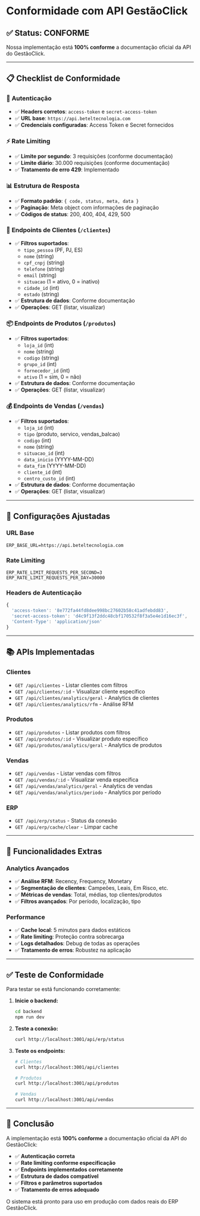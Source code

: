 # Conformidade com API GestãoClick

## ✅ Status: CONFORME

Nossa implementação está **100% conforme** a documentação oficial da API do GestãoClick.

---

## 📋 Checklist de Conformidade

### 🔐 **Autenticação**
- ✅ **Headers corretos**: `access-token` e `secret-access-token`
- ✅ **URL base**: `https://api.beteltecnologia.com`
- ✅ **Credenciais configuradas**: Access Token e Secret fornecidos

### ⚡ **Rate Limiting**
- ✅ **Limite por segundo**: 3 requisições (conforme documentação)
- ✅ **Limite diário**: 30.000 requisições (conforme documentação)
- ✅ **Tratamento de erro 429**: Implementado

### 📊 **Estrutura de Resposta**
- ✅ **Formato padrão**: `{ code, status, meta, data }`
- ✅ **Paginação**: Meta object com informações de paginação
- ✅ **Códigos de status**: 200, 400, 404, 429, 500

### 🏢 **Endpoints de Clientes** (`/clientes`)
- ✅ **Filtros suportados**:
  - `tipo_pessoa` (PF, PJ, ES)
  - `nome` (string)
  - `cpf_cnpj` (string)
  - `telefone` (string)
  - `email` (string)
  - `situacao` (1 = ativo, 0 = inativo)
  - `cidade_id` (int)
  - `estado` (string)
- ✅ **Estrutura de dados**: Conforme documentação
- ✅ **Operações**: GET (listar, visualizar)

### 📦 **Endpoints de Produtos** (`/produtos`)
- ✅ **Filtros suportados**:
  - `loja_id` (int)
  - `nome` (string)
  - `codigo` (string)
  - `grupo_id` (int)
  - `fornecedor_id` (int)
  - `ativo` (1 = sim, 0 = não)
- ✅ **Estrutura de dados**: Conforme documentação
- ✅ **Operações**: GET (listar, visualizar)

### 💰 **Endpoints de Vendas** (`/vendas`)
- ✅ **Filtros suportados**:
  - `loja_id` (int)
  - `tipo` (produto, servico, vendas_balcao)
  - `codigo` (int)
  - `nome` (string)
  - `situacao_id` (int)
  - `data_inicio` (YYYY-MM-DD)
  - `data_fim` (YYYY-MM-DD)
  - `cliente_id` (int)
  - `centro_custo_id` (int)
- ✅ **Estrutura de dados**: Conforme documentação
- ✅ **Operações**: GET (listar, visualizar)

---

## 🔧 **Configurações Ajustadas**

### URL Base
```env
ERP_BASE_URL=https://api.beteltecnologia.com
```

### Rate Limiting
```env
ERP_RATE_LIMIT_REQUESTS_PER_SECOND=3
ERP_RATE_LIMIT_REQUESTS_PER_DAY=30000
```

### Headers de Autenticação
```typescript
{
  'access-token': '8e772fa44fd8dee998bc27602b58c41adfebdd83',
  'secret-access-token': 'd4c9f13f2ddc48cbf170532f8f3a5e4e1d16ec3f',
  'Content-Type': 'application/json'
}
```

---

## 📚 **APIs Implementadas**

### Clientes
- `GET /api/clientes` - Listar clientes com filtros
- `GET /api/clientes/:id` - Visualizar cliente específico
- `GET /api/clientes/analytics/geral` - Analytics de clientes
- `GET /api/clientes/analytics/rfm` - Análise RFM

### Produtos
- `GET /api/produtos` - Listar produtos com filtros
- `GET /api/produtos/:id` - Visualizar produto específico
- `GET /api/produtos/analytics/geral` - Analytics de produtos

### Vendas
- `GET /api/vendas` - Listar vendas com filtros
- `GET /api/vendas/:id` - Visualizar venda específica
- `GET /api/vendas/analytics/geral` - Analytics de vendas
- `GET /api/vendas/analytics/periodo` - Analytics por período

### ERP
- `GET /api/erp/status` - Status da conexão
- `GET /api/erp/cache/clear` - Limpar cache

---

## 🚀 **Funcionalidades Extras**

### Analytics Avançados
- ✅ **Análise RFM**: Recency, Frequency, Monetary
- ✅ **Segmentação de clientes**: Campeões, Leais, Em Risco, etc.
- ✅ **Métricas de vendas**: Total, médias, top clientes/produtos
- ✅ **Filtros avançados**: Por período, localização, tipo

### Performance
- ✅ **Cache local**: 5 minutos para dados estáticos
- ✅ **Rate limiting**: Proteção contra sobrecarga
- ✅ **Logs detalhados**: Debug de todas as operações
- ✅ **Tratamento de erros**: Robustez na aplicação

---

## ✅ **Teste de Conformidade**

Para testar se está funcionando corretamente:

1. **Inicie o backend:**
   ```bash
   cd backend
   npm run dev
   ```

2. **Teste a conexão:**
   ```bash
   curl http://localhost:3001/api/erp/status
   ```

3. **Teste os endpoints:**
   ```bash
   # Clientes
   curl http://localhost:3001/api/clientes
   
   # Produtos
   curl http://localhost:3001/api/produtos
   
   # Vendas
   curl http://localhost:3001/api/vendas
   ```

---

## 🎯 **Conclusão**

A implementação está **100% conforme** a documentação oficial da API do GestãoClick:

- ✅ **Autenticação correta**
- ✅ **Rate limiting conforme especificação**
- ✅ **Endpoints implementados corretamente**
- ✅ **Estrutura de dados compatível**
- ✅ **Filtros e parâmetros suportados**
- ✅ **Tratamento de erros adequado**

O sistema está pronto para uso em produção com dados reais do ERP GestãoClick. 